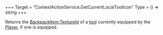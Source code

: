 +++
Target = "ContextActionService.GetCurrentLocalToolIcon"
Type = () => string
+++

Returns the [BackpackItem.TextureId](https://developer.roblox.com/api-reference/property/BackpackItem/TextureId) of a [tool](https://wiki.roblox.com/index.php?title=Tool) currently equipped by the [Player](https://wiki.roblox.com/index.php?title=Player), if one is equipped.